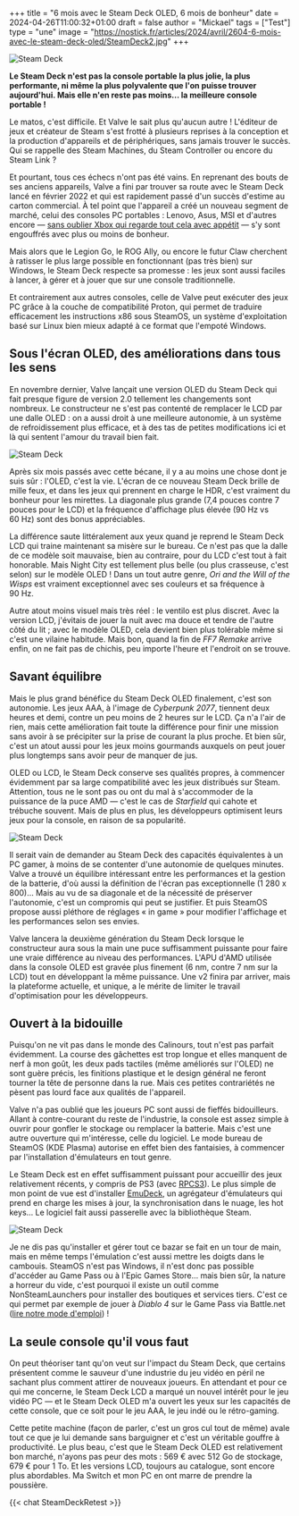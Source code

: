 +++
title = "6 mois avec le Steam Deck OLED, 6 mois de bonheur"
date = 2024-04-26T11:00:32+01:00
draft = false
author = "Mickael"
tags = ["Test"]
type = "une"
image = "https://nostick.fr/articles/2024/avril/2604-6-mois-avec-le-steam-deck-oled/SteamDeck2.jpg"
+++

![Steam Deck](SteamDeck2.jpg "") 

**Le Steam Deck n'est pas la console portable la plus jolie, la plus performante, ni même la plus polyvalente que l'on puisse trouver aujourd'hui. Mais elle n'en reste pas moins… la meilleure console portable !**

Le matos, c'est difficile. Et Valve le sait plus qu'aucun autre ! L'éditeur de jeux et créateur de Steam s'est frotté à plusieurs reprises à la conception et la production d'appareils et de périphériques, sans jamais trouver le succès. Qui se rappelle des Steam Machines, du Steam Controller ou encore du Steam Link ? 

Et pourtant, tous ces échecs n'ont pas été vains. En reprenant des bouts de ses anciens appareils, Valve a fini par trouver sa route avec le Steam Deck lancé en février 2022 et qui est rapidement passé d'un succès d'estime au carton commercial. À tel point que l'appareil a créé un nouveau segment de marché, celui des consoles PC portables : Lenovo, Asus, MSI et d'autres encore — [sans oublier Xbox qui regarde tout cela avec appétit](https://nostick.fr/articles/2024/mars/2503_xboxconsole/) — s'y sont engouffrés avec plus ou moins de bonheur.

Mais alors que le Legion Go, le ROG Ally, ou encore le futur Claw cherchent à ratisser le plus large possible en fonctionnant (pas très bien) sur Windows, le Steam Deck respecte sa promesse : les jeux sont aussi faciles à lancer, à gérer et à jouer que sur une console traditionnelle. 

Et contrairement aux autres consoles, celle de Valve peut exécuter des jeux PC grâce à la couche de compatibilité Proton, qui permet de traduire efficacement les instructions x86 sous SteamOS, un système d'exploitation basé sur Linux bien mieux adapté à ce format que l'empoté Windows.

## Sous l'écran OLED, des améliorations dans tous les sens

En novembre dernier, Valve lançait une version OLED du Steam Deck qui fait presque figure de version 2.0 tellement les changements sont nombreux. Le constructeur ne s'est pas contenté de remplacer le LCD par une dalle OLED : on a aussi droit à une meilleure autonomie, à un système de refroidissement plus efficace, et à des tas de petites modifications ici et là qui sentent l'amour du travail bien fait.

![Steam Deck](SteamDeck3.jpg "") 

Après six mois passés avec cette bécane, il y a au moins une chose dont je suis sûr : l'OLED, c'est la vie. L'écran de ce nouveau Steam Deck brille de mille feux, et dans les jeux qui prennent en charge le HDR, c'est vraiment du bonheur pour les mirettes. La diagonale plus grande (7,4 pouces contre 7 pouces pour le LCD) et la fréquence d'affichage plus élevée (90 Hz vs 60 Hz) sont des bonus appréciables.

La différence saute littéralement aux yeux quand je reprend le Steam Deck LCD qui traine maintenant sa misère sur le bureau. Ce n'est pas que la dalle de ce modèle soit mauvaise, bien au contraire, pour du LCD c'est tout à fait honorable. Mais Night City est tellement plus belle (ou plus crasseuse, c'est selon) sur le modèle OLED ! Dans un tout autre genre, *Ori and the Will of the Wisps* est vraiment exceptionnel avec ses couleurs et sa fréquence à 90 Hz. 

Autre atout moins visuel mais très réel : le ventilo est plus discret. Avec la version LCD, j'évitais de jouer la nuit avec ma douce et tendre de l'autre côté du lit ; avec le modèle OLED, cela devient bien plus tolérable même si c'est une vilaine habitude. Mais bon, quand la fin de *FF7 Remake* arrive enfin, on ne fait pas de chichis, peu importe l'heure et l'endroit on se trouve.

## Savant équilibre

Mais le plus grand bénéfice du Steam Deck OLED finalement, c'est son autonomie. Les jeux AAA, à l'image de *Cyberpunk 2077*, tiennent deux heures et demi, contre un peu moins de 2 heures sur le LCD. Ça n'a l'air de rien, mais cette amélioration fait toute la différence pour finir une mission sans avoir à se précipiter sur la prise de courant la plus proche. Et bien sûr, c'est un atout aussi pour les jeux moins gourmands auxquels on peut jouer plus longtemps sans avoir peur de manquer de jus.

OLED ou LCD, le Steam Deck conserve ses qualités propres, à commencer évidemment par sa large compatibilité avec les jeux distribués sur Steam. Attention, tous ne le sont pas ou ont du mal à s'accommoder de la puissance de la puce AMD — c'est le cas de *Starfield* qui cahote et trébuche souvent. Mais de plus en plus, les développeurs optimisent leurs jeux pour la console, en raison de sa popularité.

![Steam Deck](SteamDeck4.jpg "") 

Il serait vain de demander au Steam Deck des capacités équivalentes à un PC gamer, à moins de se contenter d'une autonomie de quelques minutes. Valve a trouvé un équilibre intéressant entre les performances et la gestion de la batterie, d'où aussi la définition de l'écran pas exceptionnelle (1 280 x 800)… Mais au vu de sa diagonale et de la nécessité de préserver l'autonomie, c'est un compromis qui peut se justifier. Et puis SteamOS propose aussi pléthore de réglages « in game » pour modifier l'affichage et les performances selon ses envies.

Valve lancera la deuxième génération du Steam Deck lorsque le constructeur aura sous la main une puce suffisamment puissante pour faire une vraie différence au niveau des performances. L'APU d'AMD utilisée dans la console OLED est gravée plus finement (6 nm, contre 7 nm sur la LCD) tout en développant la même puissance. Une v2 finira par arriver, mais la plateforme actuelle, et unique, a le mérite de limiter le travail d'optimisation pour les développeurs. 

## Ouvert à la bidouille

Puisqu'on ne vit pas dans le monde des Calinours, tout n'est pas parfait évidemment. La course des gâchettes est trop longue et elles manquent de nerf à mon goût, les deux pads tactiles (même améliorés sur l'OLED) ne sont guère précis, les finitions plastique et le design général ne feront tourner la tête de personne dans la rue. Mais ces petites contrariétés ne pèsent pas lourd face aux qualités de l'appareil.

Valve n'a pas oublié que les joueurs PC sont aussi de fieffés bidouilleurs. Allant à contre-courant du reste de l'industrie, la console est assez simple à ouvrir pour gonfler le stockage ou remplacer la batterie. Mais c'est une autre ouverture qui m'intéresse, celle du logiciel. Le mode bureau de SteamOS (KDE Plasma) autorise en effet bien des fantaisies, à commencer par l'installation d'émulateurs en tout genre.

Le Steam Deck est en effet suffisamment puissant pour accueillir des jeux relativement récents, y compris de PS3 (avec [RPCS3](https://rpcs3.net)). Le plus simple de mon point de vue est d'installer [EmuDeck](https://www.emudeck.com), un agrégateur d'émulateurs qui prend en charge les mises à jour, la synchronisation dans le nuage, les hot keys… Le logiciel fait aussi passerelle avec la bibliothèque Steam. 

![Steam Deck](SteamDeck1.jpg "") 


Je ne dis pas qu'installer et gérer tout ce bazar se fait en un tour de main, mais en même temps l'émulation c'est aussi mettre les doigts dans le cambouis. SteamOS n'est pas Windows, il n'est donc pas possible d'accéder au Game Pass ou à l'Epic Games Store… mais bien sûr, la nature a horreur du vide, c'est pourquoi il existe un outil comme NonSteamLaunchers pour installer des boutiques et services tiers. C'est ce qui permet par exemple de jouer à *Diablo 4* sur le Game Pass via Battle.net ([lire notre mode d'emploi](https://nostick.fr/articles/2024/avril/installez-diablo-iv-sur-le-steam-deck/)) !

## La seule console qu'il vous faut

On peut théoriser tant qu'on veut sur l'impact du Steam Deck, que certains présentent comme le sauveur d'une industrie du jeu vidéo en péril ne sachant plus comment attirer de nouveaux joueurs. En attendant et pour ce qui me concerne, le Steam Deck LCD a marqué un nouvel intérêt pour le jeu vidéo PC — et le Steam Deck OLED m'a ouvert les yeux sur les capacités de cette console, que ce soit pour le jeu AAA, le jeu indé ou le rétro-gaming. 

Cette petite machine (façon de parler, c'est un gros cul tout de même) avale tout ce que je lui demande sans barguigner et c'est un véritable gouffre à productivité. Le plus beau, c'est que le Steam Deck OLED est relativement bon marché, n'ayons pas peur des mots : 569 € avec 512 Go de stockage, 679 € pour 1 To. Et les versions LCD, toujours au catalogue, sont encore plus abordables. Ma Switch et mon PC en ont marre de prendre la poussière.

{{< chat SteamDeckRetest >}} 
